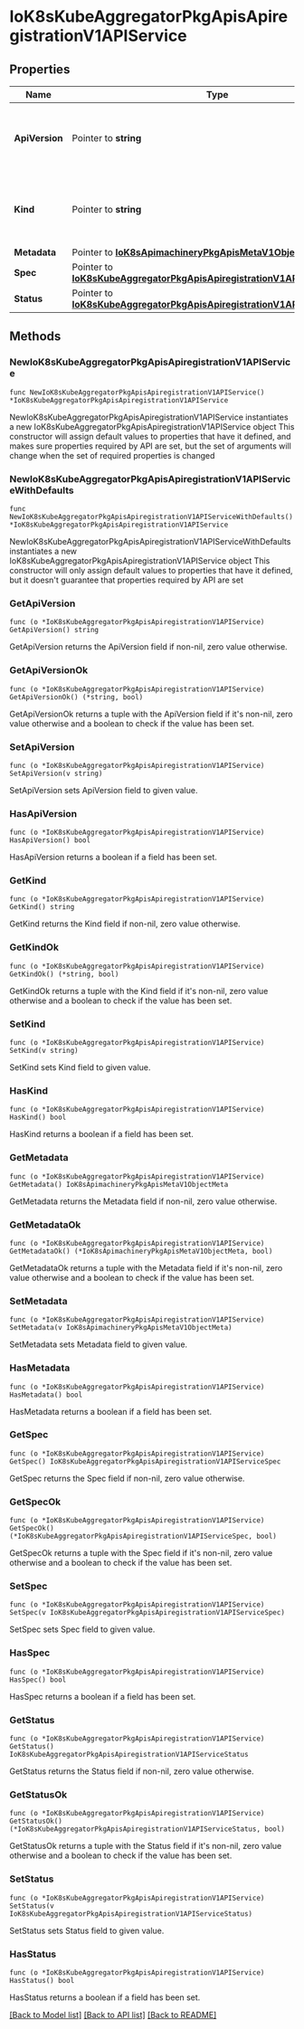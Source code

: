 # IoK8sKubeAggregatorPkgApisApiregistrationV1APIService

## Properties

Name | Type | Description | Notes
------------ | ------------- | ------------- | -------------
**ApiVersion** | Pointer to **string** | APIVersion defines the versioned schema of this representation of an object. Servers should convert recognized schemas to the latest internal value, and may reject unrecognized values. More info: https://git.k8s.io/community/contributors/devel/sig-architecture/api-conventions.md#resources | [optional] 
**Kind** | Pointer to **string** | Kind is a string value representing the REST resource this object represents. Servers may infer this from the endpoint the client submits requests to. Cannot be updated. In CamelCase. More info: https://git.k8s.io/community/contributors/devel/sig-architecture/api-conventions.md#types-kinds | [optional] 
**Metadata** | Pointer to [**IoK8sApimachineryPkgApisMetaV1ObjectMeta**](IoK8sApimachineryPkgApisMetaV1ObjectMeta.md) |  | [optional] 
**Spec** | Pointer to [**IoK8sKubeAggregatorPkgApisApiregistrationV1APIServiceSpec**](IoK8sKubeAggregatorPkgApisApiregistrationV1APIServiceSpec.md) |  | [optional] 
**Status** | Pointer to [**IoK8sKubeAggregatorPkgApisApiregistrationV1APIServiceStatus**](IoK8sKubeAggregatorPkgApisApiregistrationV1APIServiceStatus.md) |  | [optional] 

## Methods

### NewIoK8sKubeAggregatorPkgApisApiregistrationV1APIService

`func NewIoK8sKubeAggregatorPkgApisApiregistrationV1APIService() *IoK8sKubeAggregatorPkgApisApiregistrationV1APIService`

NewIoK8sKubeAggregatorPkgApisApiregistrationV1APIService instantiates a new IoK8sKubeAggregatorPkgApisApiregistrationV1APIService object
This constructor will assign default values to properties that have it defined,
and makes sure properties required by API are set, but the set of arguments
will change when the set of required properties is changed

### NewIoK8sKubeAggregatorPkgApisApiregistrationV1APIServiceWithDefaults

`func NewIoK8sKubeAggregatorPkgApisApiregistrationV1APIServiceWithDefaults() *IoK8sKubeAggregatorPkgApisApiregistrationV1APIService`

NewIoK8sKubeAggregatorPkgApisApiregistrationV1APIServiceWithDefaults instantiates a new IoK8sKubeAggregatorPkgApisApiregistrationV1APIService object
This constructor will only assign default values to properties that have it defined,
but it doesn't guarantee that properties required by API are set

### GetApiVersion

`func (o *IoK8sKubeAggregatorPkgApisApiregistrationV1APIService) GetApiVersion() string`

GetApiVersion returns the ApiVersion field if non-nil, zero value otherwise.

### GetApiVersionOk

`func (o *IoK8sKubeAggregatorPkgApisApiregistrationV1APIService) GetApiVersionOk() (*string, bool)`

GetApiVersionOk returns a tuple with the ApiVersion field if it's non-nil, zero value otherwise
and a boolean to check if the value has been set.

### SetApiVersion

`func (o *IoK8sKubeAggregatorPkgApisApiregistrationV1APIService) SetApiVersion(v string)`

SetApiVersion sets ApiVersion field to given value.

### HasApiVersion

`func (o *IoK8sKubeAggregatorPkgApisApiregistrationV1APIService) HasApiVersion() bool`

HasApiVersion returns a boolean if a field has been set.

### GetKind

`func (o *IoK8sKubeAggregatorPkgApisApiregistrationV1APIService) GetKind() string`

GetKind returns the Kind field if non-nil, zero value otherwise.

### GetKindOk

`func (o *IoK8sKubeAggregatorPkgApisApiregistrationV1APIService) GetKindOk() (*string, bool)`

GetKindOk returns a tuple with the Kind field if it's non-nil, zero value otherwise
and a boolean to check if the value has been set.

### SetKind

`func (o *IoK8sKubeAggregatorPkgApisApiregistrationV1APIService) SetKind(v string)`

SetKind sets Kind field to given value.

### HasKind

`func (o *IoK8sKubeAggregatorPkgApisApiregistrationV1APIService) HasKind() bool`

HasKind returns a boolean if a field has been set.

### GetMetadata

`func (o *IoK8sKubeAggregatorPkgApisApiregistrationV1APIService) GetMetadata() IoK8sApimachineryPkgApisMetaV1ObjectMeta`

GetMetadata returns the Metadata field if non-nil, zero value otherwise.

### GetMetadataOk

`func (o *IoK8sKubeAggregatorPkgApisApiregistrationV1APIService) GetMetadataOk() (*IoK8sApimachineryPkgApisMetaV1ObjectMeta, bool)`

GetMetadataOk returns a tuple with the Metadata field if it's non-nil, zero value otherwise
and a boolean to check if the value has been set.

### SetMetadata

`func (o *IoK8sKubeAggregatorPkgApisApiregistrationV1APIService) SetMetadata(v IoK8sApimachineryPkgApisMetaV1ObjectMeta)`

SetMetadata sets Metadata field to given value.

### HasMetadata

`func (o *IoK8sKubeAggregatorPkgApisApiregistrationV1APIService) HasMetadata() bool`

HasMetadata returns a boolean if a field has been set.

### GetSpec

`func (o *IoK8sKubeAggregatorPkgApisApiregistrationV1APIService) GetSpec() IoK8sKubeAggregatorPkgApisApiregistrationV1APIServiceSpec`

GetSpec returns the Spec field if non-nil, zero value otherwise.

### GetSpecOk

`func (o *IoK8sKubeAggregatorPkgApisApiregistrationV1APIService) GetSpecOk() (*IoK8sKubeAggregatorPkgApisApiregistrationV1APIServiceSpec, bool)`

GetSpecOk returns a tuple with the Spec field if it's non-nil, zero value otherwise
and a boolean to check if the value has been set.

### SetSpec

`func (o *IoK8sKubeAggregatorPkgApisApiregistrationV1APIService) SetSpec(v IoK8sKubeAggregatorPkgApisApiregistrationV1APIServiceSpec)`

SetSpec sets Spec field to given value.

### HasSpec

`func (o *IoK8sKubeAggregatorPkgApisApiregistrationV1APIService) HasSpec() bool`

HasSpec returns a boolean if a field has been set.

### GetStatus

`func (o *IoK8sKubeAggregatorPkgApisApiregistrationV1APIService) GetStatus() IoK8sKubeAggregatorPkgApisApiregistrationV1APIServiceStatus`

GetStatus returns the Status field if non-nil, zero value otherwise.

### GetStatusOk

`func (o *IoK8sKubeAggregatorPkgApisApiregistrationV1APIService) GetStatusOk() (*IoK8sKubeAggregatorPkgApisApiregistrationV1APIServiceStatus, bool)`

GetStatusOk returns a tuple with the Status field if it's non-nil, zero value otherwise
and a boolean to check if the value has been set.

### SetStatus

`func (o *IoK8sKubeAggregatorPkgApisApiregistrationV1APIService) SetStatus(v IoK8sKubeAggregatorPkgApisApiregistrationV1APIServiceStatus)`

SetStatus sets Status field to given value.

### HasStatus

`func (o *IoK8sKubeAggregatorPkgApisApiregistrationV1APIService) HasStatus() bool`

HasStatus returns a boolean if a field has been set.


[[Back to Model list]](../README.md#documentation-for-models) [[Back to API list]](../README.md#documentation-for-api-endpoints) [[Back to README]](../README.md)


